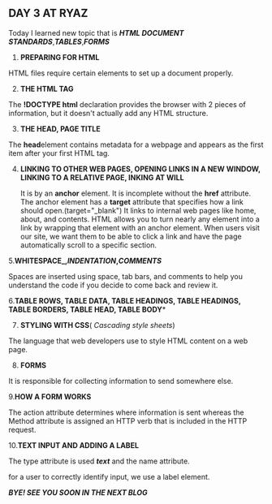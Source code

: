 ## DAY 3 AT RYAZ

Today I learned new topic that is **_HTML DOCUMENT STANDARDS_**,**_TABLES_**,**_FORMS_**

1. **PREPARING FOR HTML**

HTML files require certain elements to set up a document properly.

2. **THE HTML TAG**

The **!DOCTYPE html** declaration provides the browser with 2 pieces of information, but it doesn't actually add any HTML structure.

3. **THE HEAD, PAGE TITLE**
 
The **head**element contains metadata for a webpage and appears as the first item after your first HTML tag.

4. **LINKING TO OTHER WEB PAGES, OPENING LINKS IN A NEW WINDOW, LINKING TO A RELATIVE PAGE, INKING AT WILL**
 
   It is by an **anchor** element. It is incomplete without the **href** attribute.
   The anchor element has  a **target** attribute that specifies how a link should open.(target="_blank")
   It links to internal web pages like home, about, and contents.
  HTML allows you to turn nearly any element into a link by wrapping that element with an anchor element.
  When users visit our site, we want them to be able to click a link and have the page automatically scroll to a specific section.

5.**WHITESPACE_,_INDENTATION_,_COMMENTS_**

Spaces are inserted using space, tab bars, and comments to help you understand the code if you decide to come back and review it.

6.**TABLE ROWS, TABLE DATA, TABLE HEADINGS, TABLE HEADINGS, TABLE BORDERS, TABLE HEAD, TABLE BODY***

7. **STYLING WITH CSS**( _Cascading style sheets_)

The language that web developers use to style HTML content on a web page.

8. **FORMS**

It is responsible for collecting information to send somewhere else.

9.**HOW A FORM WORKS**

The action attribute determines where information is sent whereas the Method attribute is assigned an HTTP verb that is included in the HTTP request.

10.**TEXT INPUT AND ADDING A LABEL**

The type attribute is used **_text_** and the name attribute.

for a user to correctly identify input, we use a label element.


**_BYE! SEE YOU SOON IN THE NEXT BLOG_**









